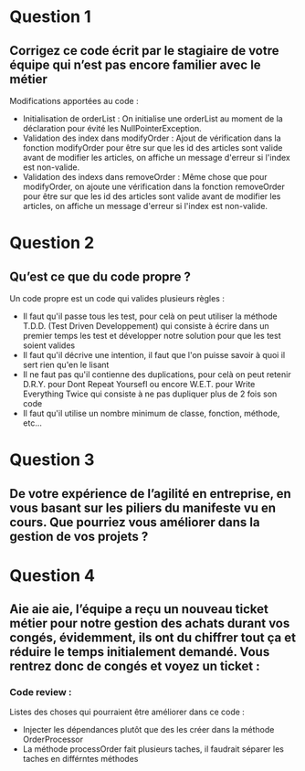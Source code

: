 # Question 1

## Corrigez ce code écrit par le stagiaire de votre équipe qui n’est pas encore familier avec le métier

Modifications apportées au code :

- Initialisation de orderList : On initialise une orderList au moment de la déclaration pour évité les NullPointerException.
- Validation des index dans modifyOrder : Ajout de vérification dans la fonction modifyOrder pour être sur que les id des articles sont valide avant de modifier les articles, on affiche un message d'erreur si l'index est non-valide.
- Validation des indexs dans removeOrder : Même chose que pour modifyOrder, on ajoute une vérification dans la fonction removeOrder pour être sur que les id des articles sont valide avant de modifier les articles, on affiche un message d'erreur si l'index est non-valide.

# Question 2

## Qu’est ce que du code propre ?

Un code propre est un code qui valides plusieurs règles :

- Il faut qu'il passe tous les test, pour celà on peut utiliser la méthode T.D.D. (Test Driven Developpement) qui consiste à écrire dans un premier temps les test et développer notre solution pour que les test soient valides
- Il faut qu'il décrive une intention, il faut que l'on puisse savoir à quoi il sert rien qu'en le lisant
- Il ne faut pas qu'il contienne des duplications, pour celà on peut retenir D.R.Y. pour Dont Repeat Yoursefl ou encore W.E.T. pour Write Everything Twice qui consiste à ne pas dupliquer plus de 2 fois son code
- Il faut qu'il utilise un nombre minimum de classe, fonction, méthode, etc...

# Question 3

## De votre expérience de l’agilité en entreprise, en vous basant sur les piliers du manifeste vu en cours. Que pourriez vous améliorer dans la gestion de vos projets ?

# Question 4

## Aie aie aie, l’équipe a reçu un nouveau ticket métier pour notre gestion des achats durant vos congés, évidemment, ils ont du chiffrer tout ça et réduire le temps initialement demandé. Vous rentrez donc de congés et voyez un ticket :

### Code review :

Listes des choses qui pourraient être améliorer dans ce code :

- Injecter les dépendances plutôt que des les créer dans la méthode OrderProcessor
- La méthode processOrder fait plusieurs taches, il faudrait séparer les taches en différntes méthodes
